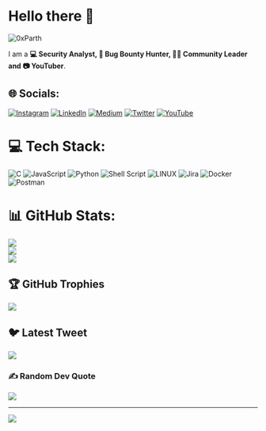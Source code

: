 # Hello there 👋
<p align="left"> <img src="https://komarev.com/ghpvc/?username=0xParth" alt="0xParth" /> </p>

I am a **💻 Security Analyst, 🏹 Bug Bounty Hunter, 🐱‍👤 Community Leader and 📷 YouTuber**.

## 🌐 Socials:
[![Instagram](https://img.shields.io/badge/Instagram-%23E4405F.svg?logo=Instagram&logoColor=white)](https://instagram.com/0xparth) [![LinkedIn](https://img.shields.io/badge/LinkedIn-%230077B5.svg?logo=linkedin&logoColor=white)](https://linkedin.com/in/parthshu18) [![Medium](https://img.shields.io/badge/Medium-12100E?logo=medium&logoColor=white)](https://medium.com/@0xParth) [![Twitter](https://img.shields.io/badge/Twitter-%231DA1F2.svg?logo=Twitter&logoColor=white)](https://twitter.com/0xparth) [![YouTube](https://img.shields.io/badge/YouTube-%23FF0000.svg?logo=YouTube&logoColor=white)](https://youtube.com/@BUGXS) 

# 💻 Tech Stack:
![C](https://img.shields.io/badge/c-%2300599C.svg?style=for-the-badge&logo=c&logoColor=white)  ![JavaScript](https://img.shields.io/badge/javascript-%23323330.svg?style=for-the-badge&logo=javascript&logoColor=%23F7DF1E) ![Python](https://img.shields.io/badge/python-3670A0?style=for-the-badge&logo=python&logoColor=ffdd54) ![Shell Script](https://img.shields.io/badge/shell_script-%23121011.svg?style=for-the-badge&logo=gnu-bash&logoColor=white) ![LINUX](https://img.shields.io/badge/Linux-FCC624?style=for-the-badge&logo=linux&logoColor=black) ![Jira](https://img.shields.io/badge/jira-%230A0FFF.svg?style=for-the-badge&logo=jira&logoColor=white) ![Docker](https://img.shields.io/badge/docker-%230db7ed.svg?style=for-the-badge&logo=docker&logoColor=white) ![Postman](https://img.shields.io/badge/Postman-FF6C37?style=for-the-badge&logo=postman&logoColor=white)
# 📊 GitHub Stats:
![](https://github-readme-stats.vercel.app/api?username=0xParth&theme=dark&hide_border=false&include_all_commits=false&count_private=false)<br/>
![](https://github-readme-streak-stats.herokuapp.com/?user=0xParth&theme=dark&hide_border=false)<br/>
![](https://github-readme-stats.vercel.app/api/top-langs/?username=0xParth&theme=dark&hide_border=false&include_all_commits=false&count_private=false&layout=compact)

## 🏆 GitHub Trophies
![](https://github-profile-trophy.vercel.app/?username=SAPT01&theme=radical&no-frame=false&no-bg=false&margin-w=4)

## 🐦 Latest Tweet
[![](https://gtce.itsvg.in/api?username=0xParth)](https://github.com/VishwaGauravIn/github-twitter-card-embed)

### ✍️ Random Dev Quote
![](https://quotes-github-readme.vercel.app/api?type=horizontal&theme=radical)

---
[![](https://visitcount.itsvg.in/api?id=0xParth&icon=0&color=1)](https://visitcount.itsvg.in)
